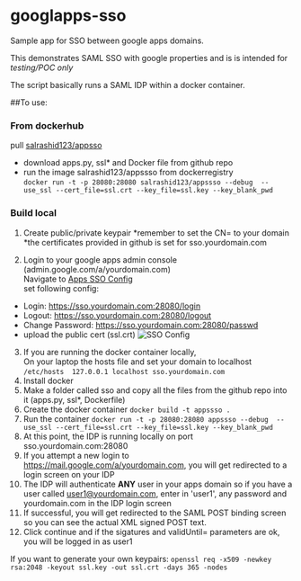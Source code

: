 # googlapps-sso
Sample app for SSO between google apps domains.

This demonstrates SAML SSO with google properties and is is intended for *testing/POC only*

The script basically runs a SAML IDP within a docker container.

##To use:
### From dockerhub
  pull [salrashid123/appsso](https://registry.hub.docker.com/u/salrashid123/appssso/)  
  * download apps.py, ssl* and Docker file from github repo  
  * run the image salrashid123/appssso  from dockerregistry  
  ```docker run -t -p 28080:28080 salrashid123/appssso --debug  --use_ssl --cert_file=ssl.crt --key_file=ssl.key --key_blank_pwd```  

### Build local
1. Create public/private keypair
*remember to set the CN= to your domain
*the certificates provided in github is set for sso.yourdomain.com

2. Login to your google apps admin console (admin.google.com/a/yourdomain.com)  
Navigate to [Apps SSO Config](https://admin.google.com/AdminHome?fral=1#SecuritySettings:flyout=sso)  
set following config:  
  *  Login:  https://sso.yourdomain.com:28080/login  
  *  Logout: https://sso.yourdomain.com:28080/logout  
  *  Change Password: https://sso.yourdomain.com:28080/passwd  
  *  upload the public cert (ssl.crt) ![SSO Config](/master/images/sso_conifg.png) 
3. If you are running the docker container locally,  
  On your laptop the hosts file and set your domain to localhost  
```/etc/hosts  127.0.0.1 localhost sso.yourdomain.com```
4. Install docker
5. Make a folder called sso and copy all the files from the github repo into it (apps.py, ssl*, Dockerfile)
6. Create the docker container
```docker build -t appssso .```
7. Run the container
```docker run -t -p 28080:28080 appssso --debug  --use_ssl --cert_file=ssl.crt --key_file=ssl.key --key_blank_pwd```
8. At this point, the IDP is running locally on port sso.yourdomain.com:28080
9. If you attempt a new login to https://mail.google.com/a/yourdomain.com, you will get redirected to a login screen on your IDP
10. The IDP will authenticate **ANY** user in your apps domain so if you have a user called user1@yourdomain.com, enter in 'user1', any password
      and yourdomain.com in the IDP login screen
11. If successful, you will get redirected to the SAML POST binding screen so  you can see the actual XML signed POST text.
12. Click continue and if the sigatures and validUntil= parameters are ok, you will be logged in as user1


If you want to generate your own keypairs:
```openssl req -x509 -newkey rsa:2048 -keyout ssl.key -out ssl.crt -days 365 -nodes```  


